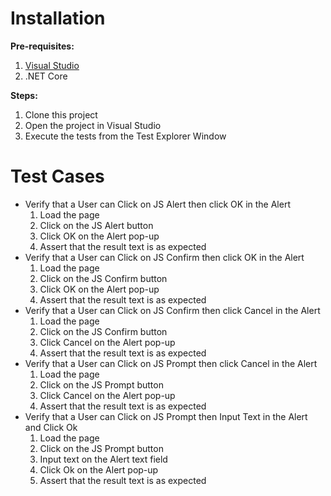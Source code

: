 # Installation
**Pre-requisites:**
1. [Visual Studio](https://visualstudio.microsoft.com/downloads/)
2. .NET Core

**Steps:**
1. Clone this project
2. Open the project in Visual Studio
3. Execute the tests from the Test Explorer Window

# Test Cases
* Verify that a User can Click on JS Alert then click OK in the Alert 
    1. Load the page
    2. Click on the JS Alert button
    3. Click OK on the Alert pop-up
    4. Assert that the result text is as expected
* Verify that a User can Click on JS Confirm then click OK in the Alert 
    1. Load the page
    2. Click on the JS Confirm button
    3. Click OK on the Alert pop-up
    4. Assert that the result text is as expected
* Verify that a User can Click on JS Confirm then click Cancel in the Alert
    1. Load the page
    2. Click on the JS Confirm button
    3. Click Cancel on the Alert pop-up
    4. Assert that the result text is as expected    
* Verify that a User can Click on JS Prompt then click Cancel in the Alert
    1. Load the page
    2. Click on the JS Prompt button
    3. Click Cancel on the Alert pop-up
    4. Assert that the result text is as expected    
* Verify that a User can Click on JS Prompt then Input Text in the Alert and Click Ok
    1. Load the page
    2. Click on the JS Prompt button
    3. Input text on the Alert text field
    4. Click Ok on the Alert pop-up
    5. Assert that the result text is as expected   